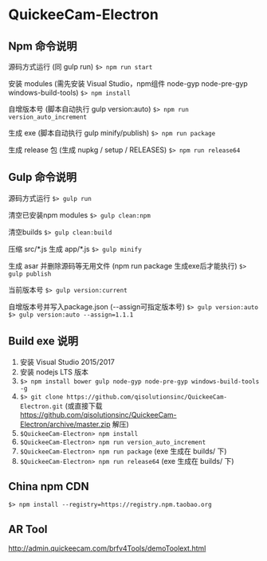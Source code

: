 # QuickeeCam-Electron
## Npm 命令说明
源码方式运行 (同 gulp run)
`$> npm run start`

安装 modules (需先安装 Visual Studio，npm组件 node-gyp node-pre-gyp windows-build-tools)
`$> npm install`

自增版本号 (脚本自动执行 gulp version:auto)
`$> npm run version_auto_increment`

生成 exe (脚本自动执行 gulp minify/publish)
`$> npm run package`

生成 release 包 (生成 nupkg / setup / RELEASES)
`$> npm run release64`

## Gulp 命令说明
源码方式运行
`$> gulp run`

清空已安装npm modules
`$> gulp clean:npm`

清空builds
`$> gulp clean:build`

压缩 src/\*.js 生成 app/\*.js
`$> gulp minify`

生成 asar 并删除源码等无用文件 (npm run package 生成exe后才能执行)
`$> gulp publish`

当前版本号
`$> gulp version:current`

自增版本号并写入package.json (--assign可指定版本号)
`$> gulp version:auto`
`$> gulp version:auto --assign=1.1.1`

## Build exe 说明
1. 安装 Visual Studio 2015/2017
2. 安装 nodejs LTS 版本
3. `$> npm install bower gulp node-gyp node-pre-gyp windows-build-tools -g`
4. `$> git clone https://github.com/qisolutionsinc/QuickeeCam-Electron.git`
   (或直接下载 https://github.com/qisolutionsinc/QuickeeCam-Electron/archive/master.zip 解压)
5. `$QuickeeCam-Electron> npm install`
6. `$QuickeeCam-Electron> npm run version_auto_increment`
7. `$QuickeeCam-Electron> npm run package` (exe 生成在 builds/ 下)
8. `$QuickeeCam-Electron> npm run release64` (exe 生成在 builds/ 下)

## China npm CDN
`$> npm install --registry=https://registry.npm.taobao.org`


## AR Tool
http://admin.quickeecam.com/brfv4Tools/demoToolext.html
